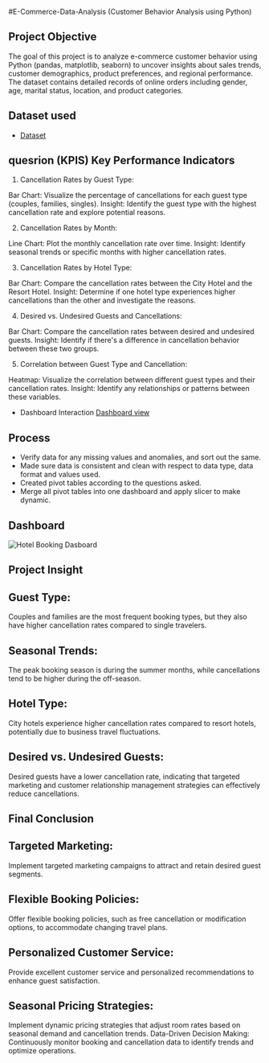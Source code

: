 #E-Commerce-Data-Analysis (Customer Behavior Analysis using Python)
## Project Objective
The goal of this project is to analyze e-commerce customer behavior using Python (pandas, matplotlib, seaborn) to uncover insights about sales trends, customer demographics, product preferences, and regional performance. The dataset contains detailed records of online orders including gender, age, marital status, location, and product categories.
## Dataset used
- <a href="https://github.com/mrtaha23/Data-analyst-E-Commerce-Sales-Using-Python-/blob/main/E-Commerce%20Sales.csv">Dataset</a>

## quesrion (KPIS) Key Performance Indicators
1. Cancellation Rates by Guest Type:

Bar Chart: Visualize the percentage of cancellations for each guest type (couples, families, singles).
Insight: Identify the guest type with the highest cancellation rate and explore potential reasons.

2. Cancellation Rates by Month:

Line Chart: Plot the monthly cancellation rate over time.
Insight: Identify seasonal trends or specific months with higher cancellation rates.

3. Cancellation Rates by Hotel Type:

Bar Chart: Compare the cancellation rates between the City Hotel and the Resort Hotel.
Insight: Determine if one hotel type experiences higher cancellations than the other and investigate the reasons.

4. Desired vs. Undesired Guests and Cancellations:

Bar Chart: Compare the cancellation rates between desired and undesired guests.
Insight: Identify if there's a difference in cancellation behavior between these two groups.

5. Correlation between Guest Type and Cancellation:

Heatmap: Visualize the correlation between different guest types and their cancellation rates.
Insight: Identify any relationships or patterns between these variables.


- Dashboard Interaction <a href="https://github.com/mrtaha23/Data-analyst-Hotel-Booking-Dashboard-/blob/main/Hotel%20Booking%20Dasboard.jpg">Dashboard view </a>

## Process
- Verify data for any missing values and anomalies, and sort out the same.
- Made sure data is consistent and clean with respect to data type, data format and values used.
- Created pivot tables according to the questions asked.
- Merge all pivot tables into one dashboard and apply slicer to make dynamic.

## Dashboard
![Hotel Booking Dasboard](https://github.com/user-attachments/assets/95029133-cb45-4c69-b8e6-d58944fe1612)


## Project Insight

## Guest Type: 
Couples and families are the most frequent booking types, but they also have higher cancellation rates compared to single travelers.
## Seasonal Trends: 
The peak booking season is during the summer months, while cancellations tend to be higher during the off-season.
## Hotel Type: 
City hotels experience higher cancellation rates compared to resort hotels, potentially due to business travel fluctuations.
## Desired vs. Undesired Guests: 
Desired guests have a lower cancellation rate, indicating that targeted marketing and customer relationship management strategies can effectively reduce cancellations.


## Final Conclusion

## Targeted Marketing: 
Implement targeted marketing campaigns to attract and retain desired guest segments.
## Flexible Booking Policies: 
Offer flexible booking policies, such as free cancellation or modification options, to accommodate changing travel plans.
## Personalized Customer Service: 
Provide excellent customer service and personalized recommendations to enhance guest satisfaction.
## Seasonal Pricing Strategies: 
Implement dynamic pricing strategies that adjust room rates based on seasonal demand and cancellation trends.
Data-Driven Decision Making: Continuously monitor booking and cancellation data to identify trends and optimize operations.
